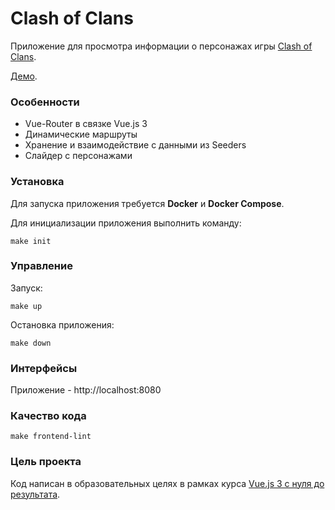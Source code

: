 # Clash of Clans

Приложение для просмотра информации о персонажах игры [Clash of Clans](https://ru.wikipedia.org/wiki/Clash_of_Clans).

[Демо](https://tocode-vue3-clash-of-clans.vercel.app).

### Особенности

- Vue-Router в связке Vue.js 3
- Динамические маршруты 
- Хранение и взаимодействие с данными из Seeders
- Слайдер с персонажами

### Установка

Для запуска приложения требуется **Docker** и **Docker Compose**.

Для инициализации приложения выполнить команду:
```
make init
```

### Управление

Запуск:
```
make up
```

Остановка приложения:

```
make down
```

### Интерфейсы

Приложение - http://localhost:8080

### Качество кода

```
make frontend-lint
```

### Цель проекта

Код написан в образовательных целях в рамках курса [Vue.js 3 с нуля до результата](https://tocode.ru/courses/vuejs-3-s-nulya-do-rezultata/).